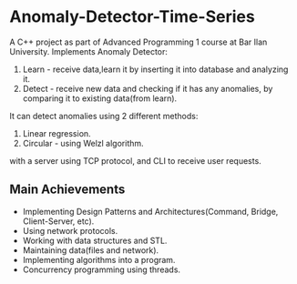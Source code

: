 # Anomaly-Detector-Time-Series
A C++ project as part of Advanced Programming 1 course at Bar Ilan University.
Implements Anomaly Detector:
1.	Learn - receive data,learn it by inserting it into database and analyzing it.
2.	Detect - receive new data and checking if it has any anomalies, by comparing it to existing data(from learn).

It can detect anomalies using 2 different methods:
1.	Linear regression.
2.	Circular - using Welzl algorithm.

with a server using TCP protocol, and CLI to receive user requests.

## Main Achievements
* Implementing Design Patterns and Architectures(Command, Bridge, Client-Server, etc).
* Using network protocols.
* Working with data structures and STL.
* Maintaining data(files and network).
* Implementing algorithms into a program.
* Concurrency programming using threads.

